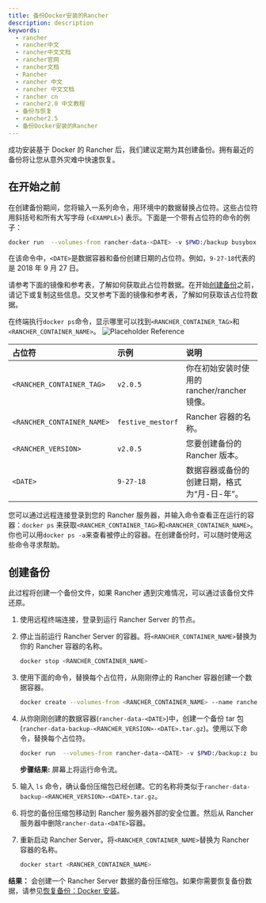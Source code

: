 ```yaml
---
title: 备份Docker安装的Rancher
description: description
keywords:
  - rancher
  - rancher中文
  - rancher中文文档
  - rancher官网
  - rancher文档
  - Rancher
  - rancher 中文
  - rancher 中文文档
  - rancher cn
  - rancher2.0 中文教程
  - 备份与恢复
  - rancher2.5
  - 备份Docker安装的Rancher
---
```


成功安装基于 Docker 的 Rancher 后，我们建议定期为其创建备份。拥有最近的备份将让您从意外灾难中快速恢复。

## 在开始之前

在创建备份期间，您将输入一系列命令，用环境中的数据替换占位符。这些占位符用斜括号和所有大写字母 (`<EXAMPLE>`) 表示。下面是一个带有占位符的命令的例子：

```bash
docker run  --volumes-from rancher-data-<DATE> -v $PWD:/backup busybox tar pzcvf /backup/rancher-data-backup-<RANCHER_VERSION>-<DATE>.tar.gz /var/lib/rancher
```

在该命令中，`<DATE>`是数据容器和备份创建日期的占位符。例如，`9-27-18`代表的是 2018 年 9 月 27 日。

请参考下面的镜像和参考表，了解如何获取此占位符数据。在开始[创建备份](#创建备份)之前，请记下或复制这些信息。交叉参考下面的镜像和参考表，了解如何获取该占位符数据。

在终端执行`docker ps`命令，显示哪里可以找到`<RANCHER_CONTAINER_TAG>`和`<RANCHER_CONTAINER_NAME>`。
![Placeholder Reference](/img/rancher/placeholder-ref.png)

| 占位符                     | 示例              | 说明                                         |
| :------------------------- | :---------------- | :------------------------------------------- |
| `<RANCHER_CONTAINER_TAG>`  | `v2.0.5`          | 你在初始安装时使用的 rancher/rancher 镜像。  |
| `<RANCHER_CONTAINER_NAME>` | `festive_mestorf` | Rancher 容器的名称。                         |
| `<RANCHER_VERSION>`        | `v2.0.5`          | 您要创建备份的 Rancher 版本。                |
| `<DATE>`                   | `9-27-18`         | 数据容器或备份的创建日期，格式为“月-日-年”。 |

您可以通过远程连接登录到您的 Rancher 服务器，并输入命令查看正在运行的容器：`docker ps` 来获取`<RANCHER_CONTAINER_TAG>`和`<RANCHER_CONTAINER_NAME>`。你也可以用`docker ps -a`来查看被停止的容器。在创建备份时，可以随时使用这些命令寻求帮助。

## 创建备份

此过程将创建一个备份文件，如果 Rancher 遇到灾难情况，可以通过该备份文件还原。

1. 使用远程终端连接，登录到运行 Rancher Server 的节点。

1. 停止当前运行 Rancher Server 的容器。将`<RANCHER_CONTAINER_NAME>`替换为你的 Rancher 容器的名称。

   ```bash
   docker stop <RANCHER_CONTAINER_NAME>
   ```

1. 使用下面的命令，替换每个占位符，从刚刚停止的 Rancher 容器创建一个数据容器。

   ```bash
   docker create --volumes-from <RANCHER_CONTAINER_NAME> --name rancher-data-<DATE> rancher/rancher:<RANCHER_CONTAINER_TAG>
   ```

1. 从你刚刚创建的数据容器(`rancher-data-<DATE>`)中，创建一个备份 tar 包(`rancher-data-backup-<RANCHER_VERSION>-<DATE>.tar.gz`)。使用以下命令，替换每个占位符。

   ```bash
   docker run  --volumes-from rancher-data-<DATE> -v $PWD:/backup:z busybox tar pzcvf /backup/rancher-data-backup-<RANCHER_VERSION>-<DATE>.tar.gz /var/lib/rancher
   ```

   **步骤结果:** 屏幕上将运行命令流。

1. 输入 `ls` 命令，确认备份压缩包已经创建。它的名称将类似于`rancher-data-backup-<RANCHER_VERSION>-<DATE>.tar.gz`。

1. 将您的备份压缩包移动到 Rancher 服务器外部的安全位置。然后从 Rancher 服务器中删除`rancher-data-<DATE>`容器。

1. 重新启动 Rancher Server。将`<RANCHER_CONTAINER_NAME>`替换为 Rancher 容器的名称。

   ```bash
   docker start <RANCHER_CONTAINER_NAME>
   ```

**结果：** 会创建一个 Rancher Server 数据的备份压缩包。如果你需要恢复备份数据，请参见[恢复备份：Docker 安装](../docker-restores/_index)。
